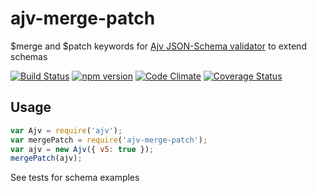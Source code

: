 # ajv-merge-patch

$merge and $patch keywords for [Ajv JSON-Schema validator](https://github.com/epoberezkin/ajv) to extend schemas

[![Build Status](https://travis-ci.org/epoberezkin/ajv-merge-patch.svg?branch=master)](https://travis-ci.org/epoberezkin/ajv-merge-patch)
[![npm version](https://badge.fury.io/js/ajv-merge-patch.svg)](https://www.npmjs.com/package/ajv-merge-patch)
[![Code Climate](https://codeclimate.com/github/epoberezkin/ajv-merge-patch/badges/gpa.svg)](https://codeclimate.com/github/epoberezkin/ajv-merge-patch)
[![Coverage Status](https://coveralls.io/repos/epoberezkin/ajv-merge-patch/badge.svg?branch=master&service=github)](https://coveralls.io/github/epoberezkin/ajv-merge-patch?branch=master)


## Usage

```javascript
var Ajv = require('ajv');
var mergePatch = require('ajv-merge-patch');
var ajv = new Ajv({ v5: true });
mergePatch(ajv);
```

See tests for schema examples

